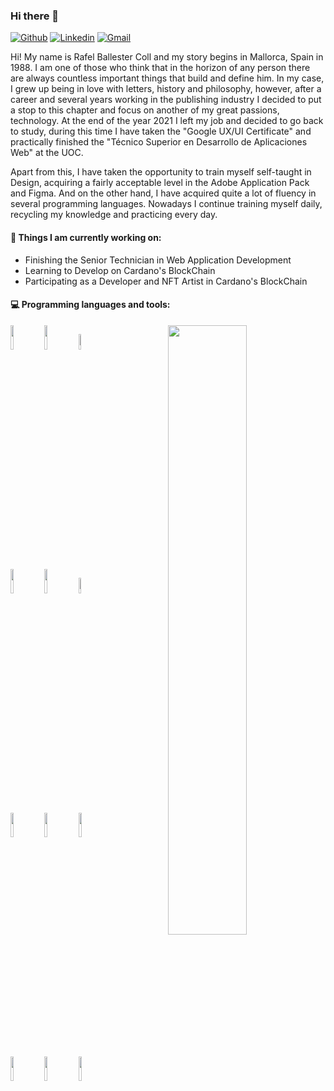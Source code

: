 ### Hi there 👋 

[![Github](https://img.shields.io/badge/-Github-000?style=flat&logo=Github&logoColor=white)](https://github.com/rballestercoll)
[![Linkedin](https://img.shields.io/badge/-LinkedIn-blue?style=flat&logo=Linkedin&logoColor=white)](https://www.linkedin.com/in/rballestercoll777/)
[![Gmail](https://img.shields.io/badge/-Gmail-c14438?style=flat&logo=Gmail&logoColor=white)](mailto:rballestercoll@gmail.com)

Hi! 
My name is Rafel Ballester Coll and my story begins in Mallorca, Spain in 1988. I am one of those who think that in the horizon of any person there are always countless important things that build and define him. In my case, I grew up being in love with letters, history and philosophy, however, after a career and several years working in the publishing industry I decided to put a stop to this chapter and focus on another of my great passions, technology.
At the end of the year 2021 I left my job and decided to go back to study, during this time I have taken the "Google UX/UI Certificate" and practically finished the "Técnico Superior en Desarrollo de Aplicaciones Web" at the UOC.

Apart from this, I have taken the opportunity to train myself self-taught in Design, acquiring a fairly acceptable level in the Adobe Application Pack and Figma. And on the other hand, I have acquired quite a lot of fluency in several programming languages.
Nowadays I continue training myself daily, recycling my knowledge and practicing every day. 


#### 🌱 Things I am currently working on: 
- Finishing the Senior Technician in Web Application Development  
- Learning to Develop on Cardano's BlockChain 
- Participating as a Developer and NFT Artist in Cardano's BlockChain


#### :computer: Programming languages and tools: 
<p>
	<img width="50%" align="right" src="https://github-readme-stats.vercel.app/api?username=rballestercoll&show_icons=true&hide_border=true" />

<code><img width="10%" src="https://www.vectorlogo.zone/logos/w3_html5/w3_html5-ar21.svg"></code>
<code><img width="10%" src="https://www.vectorlogo.zone/logos/w3_css/w3_css-ar21.svg"></code>
<code><img width="8%" src="https://www.vectorlogo.zone/logos/javascript/javascript-horizontal.svg"></code>
<br />
<code><img width="10%" src="https://www.vectorlogo.zone/logos/reactjs/reactjs-ar21.svg"></code>
<code><img width="10%" src="https://www.vectorlogo.zone/logos/angular/angular-ar21.svg"></code>
<code><img width="8%" src="https://www.vectorlogo.zone/logos/vuejs/vuejs-ar21.svg"></code>
<br />
<code><img width="10%" src="https://www.vectorlogo.zone/logos/tailwindcss/tailwindcss-ar21.svg"></code>
<code><img width="10%" src="https://www.vectorlogo.zone/logos/getbootstrap/getbootstrap-ar21.svg"></code>
<code><img width="10%" src="https://www.vectorlogo.zone/logos/mongodb/mongodb-ar21.svg"></code>
<br />
<code><img width="10%" src="https://www.vectorlogo.zone/logos/mysql/mysql-horizontal.svg"></code>
<code><img width="10%" src="https://www.vectorlogo.zone/logos/nodejs/nodejs-horizontal.svg"></code>
<code><img width="10%" src="https://www.vectorlogo.zone/logos/git-scm/git-scm-ar21.svg"></code>
</p>

